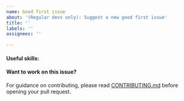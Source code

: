 ```yaml
---
name: Good first issue
about: '(Regular devs only): Suggest a new good first issue'
title: ''
labels: ''
assignees: ''

---
```


<!-- Needs the label "good first issue" assigned manually before or after opening -->

<!-- A good first issue is an uncontroversial issue, that has a relatively unique and obvious solution -->

<!-- Motivate the issue and explain the solution briefly -->

#### Useful skills:

<!-- (For example, “C++11 std::thread”, “Qt5 GUI and async GUI design” or “basic understanding of NovaNickel staking and the NovaNickel RPC interface”.) -->

#### Want to work on this issue?

For guidance on contributing, please read [CONTRIBUTING.md](https://github.com/NovaNickel/blob/master/CONTRIBUTING.md) before opening your pull request.
